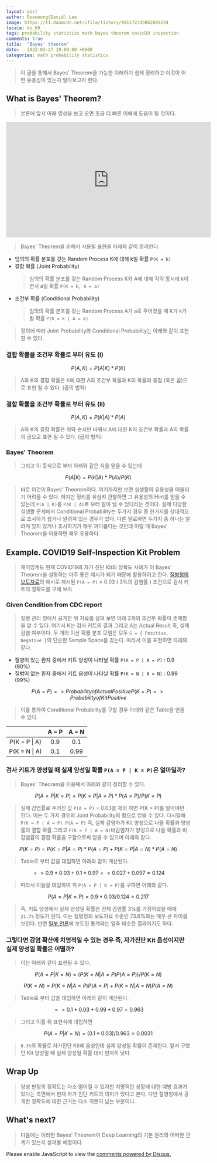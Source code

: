 ```yaml
---
layout: post
author: Doowoong(David) Lee
image: https://t1.daumcdn.net/cfile/tistory/991172345B62609234
locale: ko_KR
tags: probability statistics math bayes theorem covid19 inspection
comments: true
title:  "Bayes' theorem"
date:   2022-03-27 19:09:00 +0900
categories: math probability statistics
---
```



> 이 글을 통해서 Bayes' Theorem을 가능한 이해하기 쉽게 정리하고 이것이 어떤 유용성이 있는지 알아보고자 한다.

## What is Bayes' Theorem?

> 본론에 앞서 아래 영상을 보고 오면 조금 더 빠른 이해에 도움이 될 것이다.

<iframe width="560" height="315" src="https://www.youtube.com/embed/XQoLVl31ZfQ" title="YouTube video player" frameborder="0" allow="accelerometer; autoplay; clipboard-write; encrypted-media; gyroscope; picture-in-picture" allowfullscreen></iframe>

> Bayes' Theorem을 위해서 사용될 표현을 아래와 같이 정리한다.

- 임의의 확률 분포를 갖는 Random Process K에 대해 k일 확률 ```P(K = k)```
- 결합 확률 (Joint Probability)
  > 임의의 확률 분포를 갖는 Random Process K와 A에 대해 각각 동시에 k이면서 a일 확률 ```P(K = k, A = a)```
- 조건부 확률 (Conditional Probability)
  > 임의의 확률 분포를 갖는 Random Process A가 a로 주어졌을 때 K가 k가 될 확률 ```P(K = k | A = a)```  

> 정의에 따라 Joint Probability와 Conditional Probability는 아래와 같이 표현할 수 있다.

### 결합 확률을 조건부 확률로 부터 유도 (I)

```math
P(A,K) = P(A | K) * P(K)
```

> A와 K의 결합 확률은 K에 대한 A의 조건부 확률과 K의 확률의 중첩 (혹은 곱)으로 표현 될 수 있다. (곱의 법칙)

### 결합 확률을 조건부 확률로 부터 유도 (II)

```math
P(A,K) = P(K | A) * P(A)
```

> A와 K의 결합 확률은 위와 순서만 바꿔서 A에 대한 K의 조건부 확률과 A의 확률의 곱으로 표현 될 수 있다. (곱의 법칙)

### Bayes' Theorem

> 그리고 이 등식으로 부터 아래와 같은 식을 얻을 수 있는데

```math
P(A | K) = P(K | A) * P(A) / P(K)
```

> 바로 이것이 Bayes' Theorem이다. 여기까지만 보면 실생활의 유용성을 떠올리기 어려울 수 있다. 하지만 정리를 유심히 관찰하면 그 유용성의 Hint를 얻을 수 있는데 ```P(A | K)```를 ```P(K | A)```로 부터 알아 낼 수 있다라는 것이다. 실제 다양한 실생활 문제에서 Conditional Probability는 두가지 경우 중 한가지를 상대적으로 조사하기 쉽거나 알려져 있는 경우가 있다. 다른 말로하면 두가지 중 하나는 알려져 있지 않거나 조사하기가 매우 까다롭다는 것인데 이럴 때 Bayes' Theorem을 이용하면 매우 유용하다.

## Example. COVID19 Self-Inspection Kit Problem

> 재미있게도 현재 COVID19의 자가 진단 Kit의 정확도 사례가 이 Bayes' Theorem을 설명하는 아주 좋은 예시가 되기 때문에 활용하려고 한다. [질병청의 보도자료](https://www.mfds.go.kr/brd/m_99/view.do?seq=46123)의 예시로 제시된 ```P(A = P)``` = 0.03 ( 3%의 감염률 ) 조건으로 검사 키트의 정확도를 구해 보자

### Given Condition from CDC report

> 질병 관리 청에서 공개한 위 자료를 살펴 보면 아래 2개의 조건부 확률이 존재함을 알 수 있다. 여기서 K는 검사 키트의 결과 그리고 A는 Actual Result 즉, 실제 감염 여부이다. 두 개의 이산 확률 분포 모델은 모두 ```S = { Positive, Negative }```의 단순한 Sample Space를 갖는다. 따라서 이를 표현하면 아래와 같다.

- 질병이 있는 환자 중에서 키트 양성이 나타날 확률 ```P(K = P | A = P)``` : 0.9 (90%)
- 질병이 없는 환자 중에서 키트 음성이 나타날 확률 ```P(K = N | A = N)``` : 0.99 (99%)

```math
P(A = P) => Probability of Actual Positive
P(K = P) => Probability of Kit Positive
 ```

> 이를 통하여 Conditional Probability를 구할 경우 아래와 같은 Table을 얻을 수 있다.

|   | A = P | A = N |
|:-:|:-:|:-:|
|P(K = P \| A) |  0.9  |  0.1  |
|P(K = N \| A) |  0.1  |  0.99 |

### 검사 키트가 양성일 때 실제 양성일 확률 ```P(A = P | K = P)```은 얼마일까?

> Bayes' Theorem을 이용해서 아래와 같이 정리할 수 있다.

```math
P(A = P | K = P) = P(K = P | A = P) * P(A = P) / P(K = P)
```

> 실제 감염률로 주어진 값 ```P(A = P)``` = 0.03을 제외 하면 P(K = P)를 알아야만 한다. 이는 두 가지 경우의 Joint Probability의 합으로 얻을 수 있다. 다시말해 ```P(K = P | A = P) P(A = P)``` 즉, 실제 감염자가 Kit 양성으로 나올 확률과 양성률의 결합 확률 그리고 ```P(K = P | A = N)```비감염자가 양성으로 나올 확률과 비감염률의 결합 확률을 구함으로써 얻을 수 있으며 아래와 같다.

```math
 P(K = P) = 
     P(K = P | A = P) * P(A = P) + P(K = P | A = N) * P(A = N)
```

> Table로 부터 값을 대입하면 아래와 같이 계산된다.

```math
=> 0.9 * 0.03 + 0.1 * 0.97
=> 0.027 + 0.097

= 0.124 
```

> 따라서 이들을 대입하여 위 ```P(A = P | K = P)```를 구하면 아래와 같다.

```math
P(A = P | K = P) = 0.9 * 0.03  / 0.124 = 0.217
```

> 즉, 키트 양성에서 실제 양성일 확률은 전체 감염률 3%를 가정하였을 때에 ```21.7%``` 정도가 된다. 이는 질병청의 보도자료 수준인 73.6%와는 매우 큰 차이를 보인다. 반면 [일부 언론](https://www.yna.co.kr/view/AKR20220207145300017)에 보도된 통계와는 얼추 비슷한 결과이기도 하다.

### 그렇다면 감염 확산에 치명적일 수 있는 경우 즉, 자가진단 Kit 음성이지만 실제 양성일 확률은 어떨까?

> 이는 아래와 같이 표현될 수 있다.

```math
P(A = P | K = N) = (P(K = N | A = P) P(A = P)) / P(K = N)
```

```math
P(K = N) = 
    P(K = N | A = P) P(A = P) + P(K = N | A = N) P(A = N) 
```

> Table로 부터 값을 대입하면 아래와 같이 계산된다.

```math
=> 0.1 * 0.03 + 0.99 * 0.97

= 0.963
```

> 그리고 이를 위 표현식에 대입하면

```math
P(A = P | K = N) = (0.1 * 0.03) / 0.963
                 = 0.0031
```

> ```0.3%```의 확률로 자가진단 Kit에 음성인데 실제 양성일 확률이 존재한다. 앞서 구했던 Kit 양성일 때 실제 양성일 확률 대비 현저히 낮다.

## Wrap Up

> 양성 판정의 정확도는 다소 떨어질 수 있지만 치명적인 상황에 대한 예방 효과가 있다는 측면에서 현재 자가 진단 키트의 의미가 있다고 본다. 다만 질병청에서 공개한 정확도에 대한 근거는 다소 의문이 남는 부분이다.

## What's next?

> 다음에는 이러한 Bayes' Theorem이 Deep Learning의 기본 원리와 어떠한 관계가 있는지 살펴볼 예정이다.


<div id="disqus_thread"></div>
<script>
    /**
    *  RECOMMENDED CONFIGURATION VARIABLES: EDIT AND UNCOMMENT THE SECTION BELOW TO INSERT DYNAMIC VALUES FROM YOUR PLATFORM OR CMS.
    *  LEARN WHY DEFINING THESE VARIABLES IS IMPORTANT: https://disqus.com/admin/universalcode/#configuration-variables    */
    var disqus_config = function () {
    this.page.url = "https://fritzprix.github.io/math/probability/2022/03/27/bayes-theorem.html";  // Replace PAGE_URL with your page's canonical URL variable
    this.page.identifier = PAGE_IDENTIFIER; // Replace PAGE_IDENTIFIER with your page's unique identifier variable
    };
    (function() {
        var d = document, s = d.createElement('script');
        s.src = 'https://fritzprix.disqus.com/embed.js';
        s.setAttribute('data-timestamp', +new Date());
        (d.head || d.body).appendChild(s);
    })();
</script>
<noscript>Please enable JavaScript to view the <a href="https://disqus.com/?ref_noscript">comments powered by Disqus.</a></noscript>
